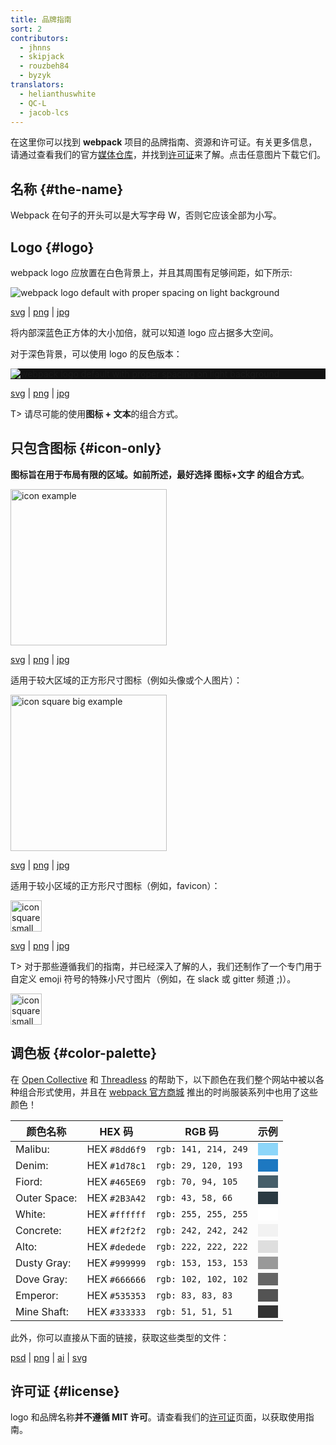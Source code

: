 ```yaml
---
title: 品牌指南
sort: 2
contributors:
  - jhnns
  - skipjack
  - rouzbeh84
  - byzyk
translators:
  - helianthuswhite
  - QC-L
  - jacob-lcs
---
```


在这里你可以找到 **webpack** 项目的品牌指南、资源和许可证。有关更多信息，请通过查看我们的官方[媒体仓库](https://github.com/webpack/media)，并找到[许可证](https://github.com/webpack/media/blob/master/LICENSE)来了解。点击任意图片下载它们。

## 名称 {#the-name}

Webpack 在句子的开头可以是大写字母 W，否则它应该全部为小写。

## Logo {#logo}

webpack logo 应放置在白色背景上，并且其周围有足够间距，如下所示:

<img src="https://raw.githubusercontent.com/webpack/media/master/logo/logo-on-white-bg.png" alt="webpack logo default with proper spacing on light background" />

[svg](https://github.com/webpack/media/blob/master/logo/logo-on-white-bg.svg) | [png](https://github.com/webpack/media/blob/master/logo/logo-on-white-bg.png) | [jpg](https://github.com/webpack/media/blob/master/logo/logo-on-white-bg.jpg)

将内部深蓝色正方体的大小加倍，就可以知道 logo 应占据多大空间。

对于深色背景，可以使用 logo 的反色版本：

<div style="display: block; background: #111;">
  <img src="https://raw.githubusercontent.com/webpack/media/master/logo/logo-on-dark-bg.png" alt="webpack logo default with proper spacing on light background" />
</div>

[svg](https://github.com/webpack/media/blob/master/logo/logo-on-dark-bg.svg) | [png](https://github.com/webpack/media/blob/master/logo/logo-on-dark-bg.png) | [jpg](https://github.com/webpack/media/blob/master/logo/logo-on-dark-bg.jpg)

T> 请尽可能的使用**图标 + 文本**的组合方式。

## 只包含图标 {#icon-only}

**图标旨在用于布局有限的区域。如前所述，最好选择 图标+文字 的组合方式**。

<img src="https://raw.githubusercontent.com/webpack/media/master/logo/icon.png" width="250" alt="icon example">

[svg](https://github.com/webpack/media/blob/master/logo/icon.svg) | [png](https://github.com/webpack/media/blob/master/logo/icon.png) | [jpg](https://github.com/webpack/media/blob/master/logo/icon.jpg)

适用于较大区域的正方形尺寸图标（例如头像或个人图片）：

<img src="https://raw.githubusercontent.com/webpack/media/master/logo/icon-square-big.png" width="250" alt="icon square big example">

[svg](https://github.com/webpack/media/blob/master/logo/icon-square-big.svg) | [png](https://github.com/webpack/media/blob/master/logo/icon-square-big.png) | [jpg](https://github.com/webpack/media/blob/master/logo/icon-square-big.jpg)

适用于较小区域的正方形尺寸图标（例如，favicon）：

<img src="https://raw.githubusercontent.com/webpack/media/master/logo/icon-square-small.png" width="50" alt="icon square small example">

[svg](https://github.com/webpack/media/blob/master/logo/icon-square-small.svg) | [png](https://github.com/webpack/media/blob/master/logo/icon-square-small.png) | [jpg](https://github.com/webpack/media/blob/master/logo/icon-square-small.jpg)

T> 对于那些遵循我们的指南，并已经深入了解的人，我们还制作了一个专门用于自定义 emoji 符号的特殊小尺寸图片（例如，在 slack 或 gitter 频道 ;)）。

<img src="/assets/icon-square-small-slack.png" width="50" alt="icon square small example">

## 调色板 {#color-palette}

在 [Open Collective](https://opencollective.com/) 和 [Threadless](https://medium.com/u/840563ee2a56) 的帮助下，以下颜色在我们整个网站中被以各种组合形式使用，并且在 [webpack 官方商城](https://webpack.threadless.com/collections/the-final-release-collection/) 推出的时尚服装系列中也用了这些颜色！

| 颜色名称    | HEX 码      | RGB 码              | 示例 |
| ------------ | ------------- | -------------------- | ---------------------------------------------------- |
| Malibu:      | HEX `#8dd6f9` | `rgb: 141, 214, 249` | <div style="background-color: #8dd6f9;">&nbsp;</div> |
| Denim:       | HEX `#1d78c1` | `rgb: 29, 120, 193`  | <div style="background-color: #1d78c1;">&nbsp;</div> |
| Fiord:       | HEX `#465E69` | `rgb: 70, 94, 105`   | <div style="background-color: #465E69;">&nbsp;</div> |
| Outer Space: | HEX `#2B3A42` | `rgb: 43, 58, 66`    | <div style="background-color: #2B3A42;">&nbsp;</div> |
| White:       | HEX `#ffffff` | `rgb: 255, 255, 255` | <div style="background-color: #ffffff;">&nbsp;</div> |
| Concrete:    | HEX `#f2f2f2` | `rgb: 242, 242, 242` | <div style="background-color: #f2f2f2;">&nbsp;</div> |
| Alto:        | HEX `#dedede` | `rgb: 222, 222, 222` | <div style="background-color: #dedede;">&nbsp;</div> |
| Dusty Gray:  | HEX `#999999` | `rgb: 153, 153, 153` | <div style="background-color: #999999;">&nbsp;</div> |
| Dove Gray:   | HEX `#666666` | `rgb: 102, 102, 102` | <div style="background-color: #666666;">&nbsp;</div> |
| Emperor:     | HEX `#535353` | `rgb: 83, 83, 83`    | <div style="background-color: #535353;">&nbsp;</div> |
| Mine Shaft:  | HEX `#333333` | `rgb: 51, 51, 51`    | <div style="background-color: #333333;">&nbsp;</div> |

此外，你可以直接从下面的链接，获取这些类型的文件：

[psd](https://raw.githubusercontent.com/webpack/media/master/design/webpack-palette.psd) | [png](https://raw.githubusercontent.com/webpack/media/master/design/webpack-palette.png)
| [ai](https://raw.githubusercontent.com/webpack/media/master/design/webpack-palette.ai) | [svg](https://raw.githubusercontent.com/webpack/media/master/design/webpack-palette.svg)

## 许可证 {#license}

logo 和品牌名称**并不遵循 MIT 许可**。请查看我们的[许可证](https://github.com/webpack/media/blob/master/LICENSE)页面，以获取使用指南。

